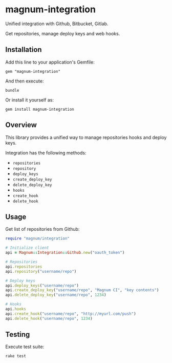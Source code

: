 # magnum-integration

Unified integration with Github, Bitbucket, Gitlab.

Get repositories, manage deploy keys and web hooks. 

## Installation

Add this line to your application's Gemfile:

```
gem "magnum-integration"
```

And then execute:

```
bundle
````

Or install it yourself as:

```
gem install magnum-integration
```

## Overview

This library provides a unified way to manage repositories hooks and deploy keys.

Integration has the following methods:

- `repositories`
- `repository`
- `deploy_keys`
- `create_deploy_key`
- `delete_deploy_key`
- `hooks`
- `create_hook`
- `delete_hook`

## Usage

Get list of repositories from Github:

```ruby
require "magnum/integration"

# Initialize client
api = Magnum::Integration::Github.new("oauth_token")

# Repositories
api.repositories
api.repository("username/repo")

# Deploy keys
api.deploy_keys("username/repo")
api.create_deploy_key("username/repo", "Magnum CI", "key contents")
api.delete_deploy_key("username/repo", 1234)

# Hooks
api.hooks
api.create_hook("username/repo", "http://myurl.com/push")
api.delete_hook("username/repo", 1234)
```

## Testing

Execute test suite:

```
rake test
```